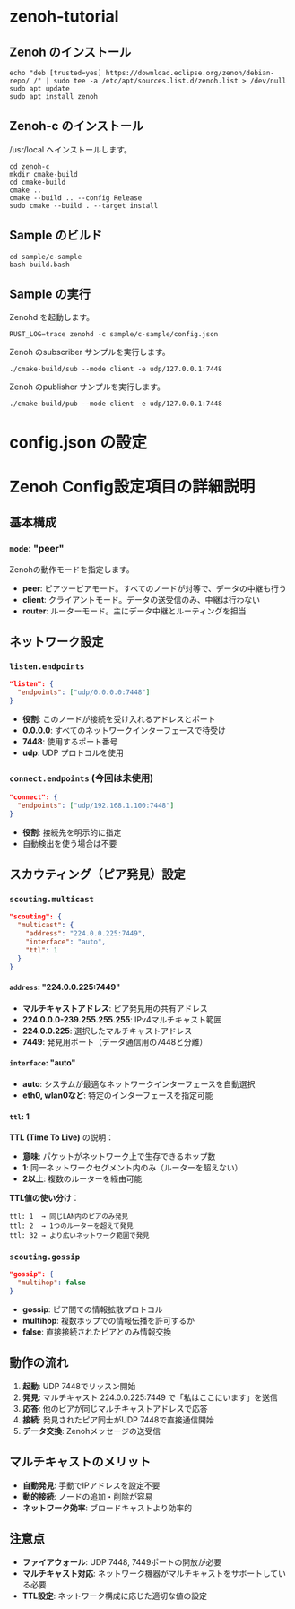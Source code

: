 # zenoh-tutorial

## Zenoh のインストール

```
echo "deb [trusted=yes] https://download.eclipse.org/zenoh/debian-repo/ /" | sudo tee -a /etc/apt/sources.list.d/zenoh.list > /dev/null
sudo apt update
sudo apt install zenoh
```

## Zenoh-c のインストール

/usr/local へインストールします。

```
cd zenoh-c
mkdir cmake-build
cd cmake-build
cmake ..
cmake --build .. --config Release
sudo cmake --build . --target install
```

## Sample のビルド

```
cd sample/c-sample
bash build.bash
```

## Sample の実行

Zenohd を起動します。

```
RUST_LOG=trace zenohd -c sample/c-sample/config.json
```

Zenoh のsubscriber サンプルを実行します。

```
./cmake-build/sub --mode client -e udp/127.0.0.1:7448
```

Zenoh のpublisher サンプルを実行します。

```
./cmake-build/pub --mode client -e udp/127.0.0.1:7448
```

# config.json の設定

# Zenoh Config設定項目の詳細説明

## 基本構成

### `mode`: "peer"
Zenohの動作モードを指定します。

- **peer**: ピアツーピアモード。すべてのノードが対等で、データの中継も行う
- **client**: クライアントモード。データの送受信のみ、中継は行わない
- **router**: ルーターモード。主にデータ中継とルーティングを担当

## ネットワーク設定

### `listen.endpoints`
```json
"listen": {
  "endpoints": ["udp/0.0.0.0:7448"]
}
```

- **役割**: このノードが接続を受け入れるアドレスとポート
- **0.0.0.0**: すべてのネットワークインターフェースで待受け
- **7448**: 使用するポート番号
- **udp**: UDP プロトコルを使用

### `connect.endpoints` (今回は未使用)
```json
"connect": {
  "endpoints": ["udp/192.168.1.100:7448"]
}
```

- **役割**: 接続先を明示的に指定
- 自動検出を使う場合は不要

## スカウティング（ピア発見）設定

### `scouting.multicast`
```json
"scouting": {
  "multicast": {
    "address": "224.0.0.225:7449",
    "interface": "auto",
    "ttl": 1
  }
}
```

#### `address`: "224.0.0.225:7449"
- **マルチキャストアドレス**: ピア発見用の共有アドレス
- **224.0.0.0-239.255.255.255**: IPv4マルチキャスト範囲
- **224.0.0.225**: 選択したマルチキャストアドレス
- **7449**: 発見用ポート（データ通信用の7448と分離）

#### `interface`: "auto"
- **auto**: システムが最適なネットワークインターフェースを自動選択
- **eth0, wlan0など**: 特定のインターフェースを指定可能

#### `ttl`: 1
**TTL (Time To Live)** の説明：

- **意味**: パケットがネットワーク上で生存できるホップ数
- **1**: 同一ネットワークセグメント内のみ（ルーターを超えない）
- **2以上**: 複数のルーターを経由可能

**TTL値の使い分け**：
```
ttl: 1  → 同じLAN内のピアのみ発見
ttl: 2  → 1つのルーターを超えて発見
ttl: 32 → より広いネットワーク範囲で発見
```

### `scouting.gossip`
```json
"gossip": {
  "multihop": false
}
```

- **gossip**: ピア間での情報拡散プロトコル
- **multihop**: 複数ホップでの情報伝播を許可するか
- **false**: 直接接続されたピアとのみ情報交換

## 動作の流れ

1. **起動**: UDP 7448でリッスン開始
2. **発見**: マルチキャスト 224.0.0.225:7449 で「私はここにいます」を送信
3. **応答**: 他のピアが同じマルチキャストアドレスで応答
4. **接続**: 発見されたピア同士がUDP 7448で直接通信開始
5. **データ交換**: Zenohメッセージの送受信

## マルチキャストのメリット

- **自動発見**: 手動でIPアドレスを設定不要
- **動的接続**: ノードの追加・削除が容易
- **ネットワーク効率**: ブロードキャストより効率的

## 注意点

- **ファイアウォール**: UDP 7448, 7449ポートの開放が必要
- **マルチキャスト対応**: ネットワーク機器がマルチキャストをサポートしている必要
- **TTL設定**: ネットワーク構成に応じた適切な値の設定